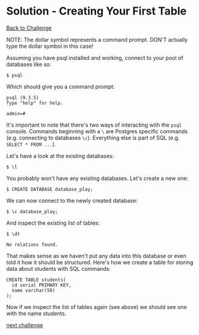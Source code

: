 # Solution - Creating Your First Table

[Back to Challenge](../04_creating_your_first_table.md)

NOTE: The dollar symbol represents a command prompt. DON'T actually type the dollar symbol in this case!

Assuming you have psql installed and working, connect to your pool of databases like so:

    $ psql

Which should give you a command prompt:

    psql (9.3.5)
    Type "help" for help.

    admin=#

It's important to note that there's two ways of interacting with the `psql` console. Commands beginning with a `\` are Postgres specific commands (e.g. connecting to databases `\c`). Everything else is part of SQL (e.g. `SELECT * FROM ...`).

Let's have a look at the existing databases:

    $ \l

You probably won't have any existing databases. Let's create a new one:

    $ CREATE DATABASE database_play;

We can now connect to the newly created database:

    $ \c database_play;

And inspect the existing list of tables:

    $ \dt

    No relations found.

That makes sense as we haven't put any data into this database or even told it how it should be structured. Here's how we create a table for storing data about students with SQL commands:

    CREATE TABLE students(
      id serial PRIMARY KEY,
      name varchar(50)
    );

Now if we inspect the list of tables again (see above) we should see one with the name students.

[next challenge](../05_manipulating_table_data.md)
